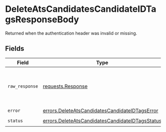 # DeleteAtsCandidatesCandidateIDTagsResponseBody

Returned when the authentication header was invalid or missing.


## Fields

| Field                                                                                                              | Type                                                                                                               | Required                                                                                                           | Description                                                                                                        |
| ------------------------------------------------------------------------------------------------------------------ | ------------------------------------------------------------------------------------------------------------------ | ------------------------------------------------------------------------------------------------------------------ | ------------------------------------------------------------------------------------------------------------------ |
| `raw_response`                                                                                                     | [requests.Response](https://requests.readthedocs.io/en/latest/api/#requests.Response)                              | :heavy_minus_sign:                                                                                                 | Raw HTTP response; suitable for custom response parsing                                                            |
| `error`                                                                                                            | [errors.DeleteAtsCandidatesCandidateIDTagsError](../../models/errors/deleteatscandidatescandidateidtagserror.md)   | :heavy_check_mark:                                                                                                 | N/A                                                                                                                |
| `status`                                                                                                           | [errors.DeleteAtsCandidatesCandidateIDTagsStatus](../../models/errors/deleteatscandidatescandidateidtagsstatus.md) | :heavy_check_mark:                                                                                                 | N/A                                                                                                                |